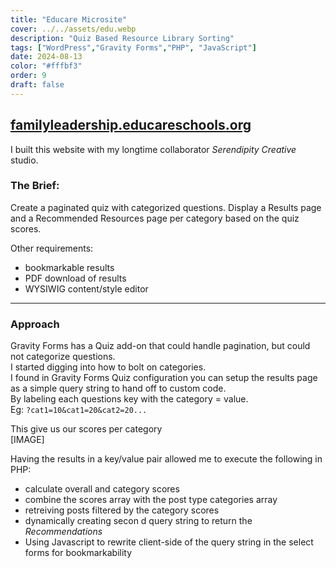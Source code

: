 ```yaml
---
title: "Educare Microsite"
cover: ../../assets/edu.webp
description: "Quiz Based Resource Library Sorting"
tags: ["WordPress","Gravity Forms","PHP", "JavaScript"]
date: 2024-08-13
color: "#fffbf3"
order: 9
draft: false
---
```


## [familyleadership.educareschools.org](https://familyleadership.educareschools.org/)

I built this website with my longtime collaborator *Serendipity Creative* studio.  




### The Brief: 
Create a paginated quiz with categorized questions.
Display a Results page and a Recommended Resources page per category based on the quiz scores.

Other requirements:
- bookmarkable results
- PDF download of results
- WYSIWIG content/style editor

---

### Approach


Gravity Forms has a Quiz add-on that could handle pagination, but could not categorize questions.   
I started digging into how to bolt on categories.  
I found in Gravity Forms Quiz configuration you can setup the results page as a simple query string to hand off to custom code.  
By labeling each questions key with the category = value.  
Eg: `?cat1=10&cat1=20&cat2=20...`

This give us our scores per category  
[IMAGE]

Having the results in a key/value pair allowed me to execute the following in PHP:
 - calculate overall and category scores 
 - combine the scores array with the post type categories array
 - retreiving posts filtered by the category scores
 - dynamically creating secon d query string to return the *Recommendations* 
 - Using Javascript to rewrite client-side of the query string in the select forms  for bookmarkability 




